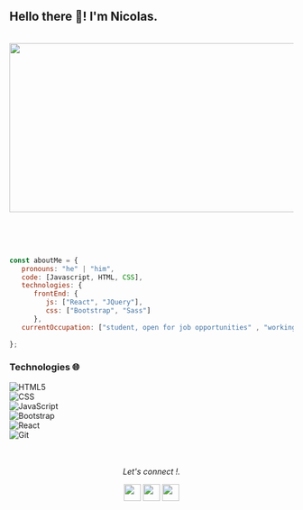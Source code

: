 
### <h2>Hello there 👋! I'm Nicolas.
  </br>
<img align="center" src="https://media3.giphy.com/media/kWZ6qkR5GobsGqw3lT/giphy.gif?cid=790b761142a0db0cf0c0e44971df4811b69f7b67d1668022&rid=giphy.gif&ct=g" width="600" height="300" />


</br></br></br>
```javascript
const aboutMe = {
   pronouns: "he" | "him",
   code: [Javascript, HTML, CSS],
   technologies: {
      frontEnd: {
         js: ["React", "JQuery"],
         css: ["Bootstrap", "Sass"]
      },
   currentOccupation: ["student, open for job opportunities" , "working on freelance projects"],
   
};
```

### Technologies 🌐 &nbsp; </br>

  ![HTML5](https://img.shields.io/badge/-HTML5-333333?style=flat&logo=HTML5) </br>
  ![CSS](https://img.shields.io/badge/-CSS-333333?style=flat&logo=CSS3&logoColor=1572B6)</br>
  ![JavaScript](https://img.shields.io/badge/-JavaScript-333333?style=flat&logo=javascript)</br>
  ![Bootstrap](https://img.shields.io/badge/-Bootstrap-333333?style=flat&logo=bootstrap&logoColor=563D7C)</br>
  ![React](https://img.shields.io/badge/-React-333333?style=flat&logo=react)</br>
  ![Git](https://img.shields.io/badge/-Git-333333?style=flat&logo=git)
</br></br></br>




<p align="center">
  <i>Let's connect !.</i>

  <p align="center">
   <a href="https://www.linkedin.com/in/nicol%C3%A1s-fernando-rodriguez-51819518b/" alt="Linkedin"><img src="https://github.com/nitish-awasthi/nitish-awasthi/blob/master/174857.png" height="30" width="30"></a>
  <a href="https://www.instagram.com/nicolaasrodriguez3/?hl=es-la" alt="Facebook"><img src="https://github.com/nitish-awasthi/nitish-awasthi/blob/master/instagram-logo-png-transparent-background-hd-3.png" height="30" width="30"></a>
    <a href="mailto:nico.fr98gmail.com" alt="Contact me"><img src="https://github.com/nitish-awasthi/nitish-awasthi/blob/master/gmail-512.webp" height="30" width="30"></a>
   


